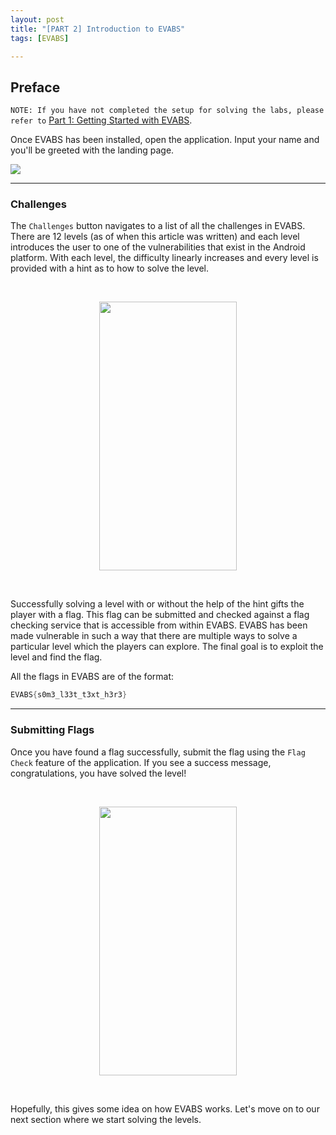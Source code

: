 ```yaml
---
layout: post
title: "[PART 2] Introduction to EVABS"
tags: [EVABS]

---
```

## Preface

`NOTE:
If you have not completed the setup for solving the labs, please refer to` [Part 1: Getting Started with EVABS](https://www.hawkspawn.com/blog/getting-started-with-evabs/).

Once EVABS has been installed, open the application. Input your name and you'll be greeted with the landing page.

![]("https://github.com/abhi-r3v0/EVABS/blob/master/docs/images/newui.jpg")


---
### Challenges
The `Challenges` button navigates to a list of all the challenges in EVABS. There are 12 levels (as of when this article was written) and each level introduces the user to one of the vulnerabilities that exist in the Android platform. With each level, the difficulty linearly increases and every level is provided with a hint as to how to solve the level. 

</br>
<p align="center">
  <img width="220" height="430" src="https://github.com/abhi-r3v0/EVABS/blob/master/docs/images/ss2.jpg">
</p>
</br>

Successfully solving a level with or without the help of the hint gifts the player with a flag. This flag can be submitted and checked against a flag checking service that is accessible from within EVABS. EVABS has been made vulnerable in such a way that there are multiple ways to solve a particular level which the players can explore. The final goal is to exploit the level and find the flag.

All the flags in EVABS are of the format:

```java
EVABS{s0m3_l33t_t3xt_h3r3}
```

---
### Submitting Flags

Once you have found a flag successfully, submit the flag using the `Flag Check` feature of the application. If you see a success message, congratulations, you have solved the level! 

</br>
<p align="center">
  <img width="220" height="430" src="https://github.com/abhi-r3v0/EVABS/blob/master/docs/images/flagcheck.jpg">
</p>
</br>

Hopefully, this gives some idea on how EVABS works. 
Let's move on to our next section where we start solving the levels. 
